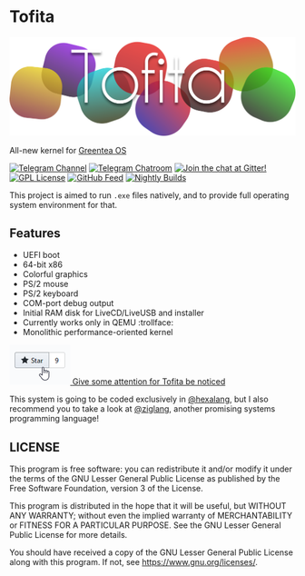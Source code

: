 # Tofita

![Tofita Logo](docs/logo.png?raw=true)

All-new kernel for [Greentea OS](https://github.com/GreenteaOS)


[![Telegram Channel](https://img.shields.io/badge/Telegram-Greentea%20NEWS-blue.svg)](https://telegram.me/greenteaos_news)
[![Telegram Chatroom](https://img.shields.io/badge/Telegram-Greentea%20ENG-blue.svg)](https://telegram.me/greenteaos)
[![Join the chat at Gitter!](https://img.shields.io/badge/Gitter-Join%20Chat-47B192.svg)](https://gitter.im/GreenteaOS/Lobby)
[![GPL License](https://img.shields.io/badge/License-GNU%20LGPLv3-green.svg?style=flat)](https://github.com/GreenteaOS/Tofita/blob/master/LICENSE)
[![GitHub Feed](https://img.shields.io/badge/GitHub-Feed-0f9d58.svg?style=flat)](https://t.me/greenteaos_github)
[![Nightly Builds](https://img.shields.io/badge/Nightly-Builds-ff69b4.svg?style=flat)](https://ci.appveyor.com/project/PeyTy/TODO/build/artifacts)

This project is aimed to run `.exe` files natively, and to provide full operating system environment for that.

## Features

 - UEFI boot
 - 64-bit x86
 - Colorful graphics
 - PS/2 mouse
 - PS/2 keyboard
 - COM-port debug output
 - Initial RAM disk for LiveCD/LiveUSB and installer
 - Currently works only in QEMU :trollface:
 - Monolithic performance-oriented kernel

[![Give a star](docs/star.png?raw=true) 
Give some attention for Tofita be noticed](https://github.com/GreenteaOS/Tofita/stargazers)

This system is going to be coded exclusively in [@hexalang](https://github.com/hexalang), but I also recommend you to take a look at [@ziglang](https://github.com/ziglang), another promising systems programming language!

## LICENSE

This program is free software: you can redistribute it and/or modify
it under the terms of the GNU Lesser General Public License as published by
the Free Software Foundation, version 3 of the License.

This program is distributed in the hope that it will be useful,
but WITHOUT ANY WARRANTY; without even the implied warranty of
MERCHANTABILITY or FITNESS FOR A PARTICULAR PURPOSE.  See the
GNU Lesser General Public License for more details.

You should have received a copy of the GNU Lesser General Public License
along with this program.  If not, see <https://www.gnu.org/licenses/>.
